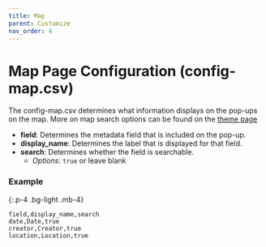 ```yaml
---
title: Map
parent: Customize
nav_order: 4
---
```


# Map Page Configuration (config-map.csv)

The config-map.csv determines what information displays on the pop-ups on the map. More on map search options can be found on the [theme page](theme.html#map-page)

- **field**: Determines the metadata field that is included on the pop-up. 
- **display_name**: Determines the label that is displayed for that field. 
- **search**: Determines whether the field is searchable. 
    - *Options*: `true` or leave blank

### Example 

{:.p-4 .bg-light .mb-4}
```
field,display_name,search
date,Date,true
creator,Creator,true
location,Location,true
```